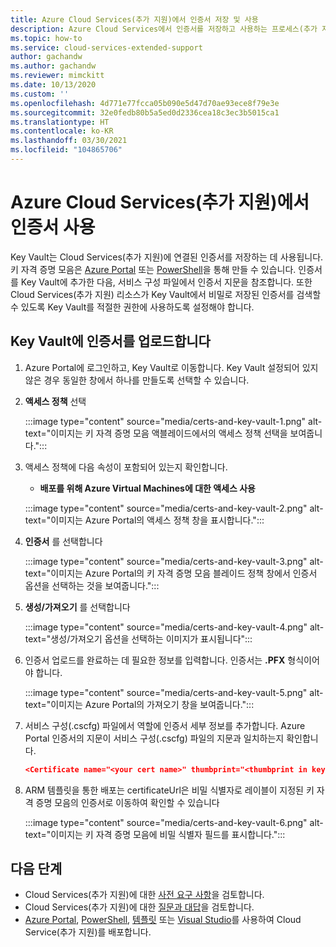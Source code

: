 ```yaml
---
title: Azure Cloud Services(추가 지원)에서 인증서 저장 및 사용
description: Azure Cloud Services에서 인증서를 저장하고 사용하는 프로세스(추가 지원)
ms.topic: how-to
ms.service: cloud-services-extended-support
author: gachandw
ms.author: gachandw
ms.reviewer: mimckitt
ms.date: 10/13/2020
ms.custom: ''
ms.openlocfilehash: 4d771e77fcca05b090e5d47d70ae93ece8f79e3e
ms.sourcegitcommit: 32e0fedb80b5a5ed0d2336cea18c3ec3b5015ca1
ms.translationtype: HT
ms.contentlocale: ko-KR
ms.lasthandoff: 03/30/2021
ms.locfileid: "104865706"
---
```

# <a name="use-certificates-with-azure-cloud-services-extended-support"></a>Azure Cloud Services(추가 지원)에서 인증서 사용

Key Vault는 Cloud Services(추가 지원)에 연결된 인증서를 저장하는 데 사용됩니다. 키 자격 증명 모음은 [Azure Portal](../key-vault/general/quick-create-portal.md) 또는 [PowerShell](../key-vault/general/quick-create-powershell.md)을 통해 만들 수 있습니다. 인증서를 Key Vault에 추가한 다음, 서비스 구성 파일에서 인증서 지문을 참조합니다. 또한 Cloud Services(추가 지원) 리소스가 Key Vault에서 비밀로 저장된 인증서를 검색할 수 있도록 Key Vault를 적절한 권한에 사용하도록 설정해야 합니다.  

## <a name="upload-a-certificate-to-key-vault"></a>Key Vault에 인증서를 업로드합니다 

1.  Azure Portal에 로그인하고, Key Vault로 이동합니다. Key Vault 설정되어 있지 않은 경우 동일한 창에서 하나를 만들도록 선택할 수 있습니다.

2. **액세스 정책** 선택

    :::image type="content" source="media/certs-and-key-vault-1.png" alt-text="이미지는 키 자격 증명 모음 액블레이드에서의 액세스 정책 선택을 보여줍니다.":::

3. 액세스 정책에 다음 속성이 포함되어 있는지 확인합니다.
    - **배포를 위해 Azure Virtual Machines에 대한 액세스 사용**

    :::image type="content" source="media/certs-and-key-vault-2.png" alt-text="이미지는 Azure Portal의 액세스 정책 창을 표시합니다.":::
 
4.  **인증서** 를 선택합니다 

    :::image type="content" source="media/certs-and-key-vault-3.png" alt-text="이미지는 Azure Portal의 키 자격 증명 모음 블레이드 정책 창에서 인증서 옵션을 선택하는 것을 보여줍니다.":::

5. **생성/가져오기** 를 선택합니다

    :::image type="content" source="media/certs-and-key-vault-4.png" alt-text="생성/가져오기 옵션을 선택하는 이미지가 표시됩니다":::

4.  인증서 업로드를 완료하는 데 필요한 정보를 입력합니다. 인증서는 **.PFX** 형식이어야 합니다.

    :::image type="content" source="media/certs-and-key-vault-5.png" alt-text="이미지는 Azure Portal의 가져오기 창을 보여줍니다.":::

5.  서비스 구성(.cscfg) 파일에서 역할에 인증서 세부 정보를 추가합니다. Azure Portal 인증서의 지문이 서비스 구성(.cscfg) 파일의 지문과 일치하는지 확인합니다. 
    
    ```json
    <Certificate name="<your cert name>" thumbprint="<thumbprint in key vault" thumbprintAlgorithm="sha1" /> 
    ```
6.  ARM 템플릿을 통한 배포는 certificateUrl은 비밀 식별자로 레이블이 지정된 키 자격 증명 모음의 인증서로 이동하여 확인할 수 있습니다

    :::image type="content" source="media/certs-and-key-vault-6.png" alt-text="이미지는 키 자격 증명 모음에 비밀 식별자 필드를 표시합니다.":::

## <a name="next-steps"></a>다음 단계 
- Cloud Services(추가 지원)에 대한 [사전 요구 사항](deploy-prerequisite.md)을 검토합니다.
- Cloud Services(추가 지원)에 대한 [질문과 대답](faq.md)을 검토합니다.
- [Azure Portal](deploy-portal.md), [PowerShell](deploy-powershell.md), [템플릿](deploy-template.md) 또는 [Visual Studio](deploy-visual-studio.md)를 사용하여 Cloud Service(추가 지원)를 배포합니다.
